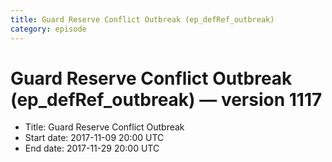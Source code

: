 ```yaml
---
title: Guard Reserve Conflict Outbreak (ep_defRef_outbreak)
category: episode
---
```


# Guard Reserve Conflict Outbreak (ep_defRef_outbreak) — version 1117



  * Title: Guard Reserve Conflict Outbreak
  * Start date: 2017-11-09 20:00 UTC
  * End date: 2017-11-29 20:00 UTC

